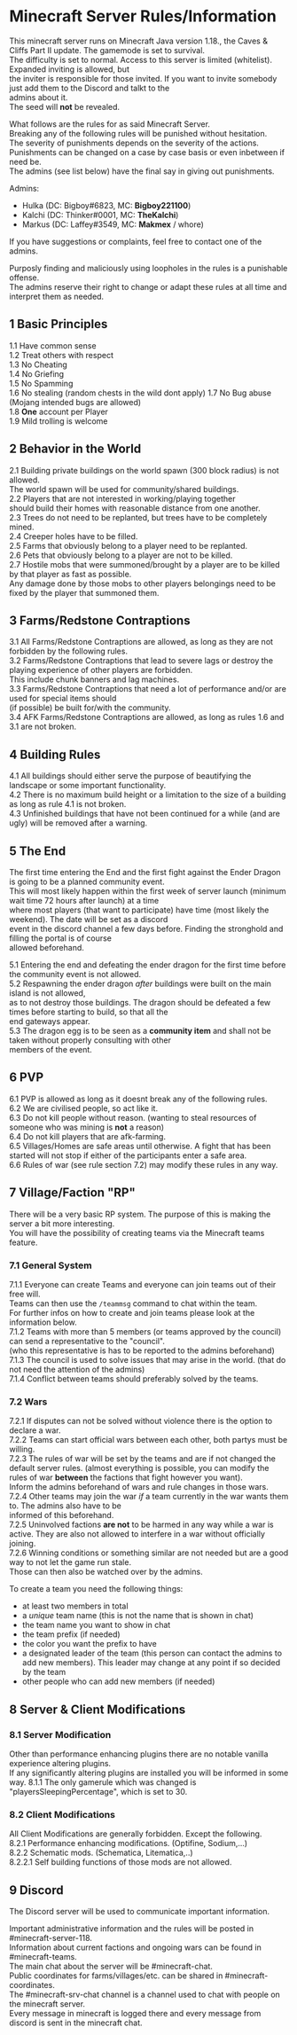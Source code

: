 # Minecraft Server Rules/Information
This minecraft server runs on Minecraft Java version 1.18., the Caves & Cliffs Part II update. The gamemode is set to survival.  
The difficulty is set to normal. Access to this server is limited (whitelist). Expanded inviting is allowed, but  
the inviter is responsible for those invited. If you want to invite somebody just add them to the Discord and talkt to the  
admins about it.  
The seed will **not** be revealed.

What follows are the rules for as said Minecraft Server.  
Breaking any of the following rules will be punished without hesitation.  
The severity of punishments depends on the severity of the actions.  
Punishments can be changed on a case by case basis or even inbetween if need be.  
The admins (see list below) have the final say in giving out punishments.

Admins:
* Hulka (DC: Bigboy#6823, MC: **Bigboy221100**)
* Kalchi (DC: Thinker#0001, MC: **TheKalchi**)
* Markus (DC: Laffey#3549, MC: **Makmex** / whore)

If you have suggestions or complaints, feel free to contact one of the admins.

Purposly finding and maliciously using loopholes in the rules is a punishable offense.  
The admins reserve their right to change or adapt these rules at all time and interpret them as needed.

## 1 Basic Principles
1.1 Have common sense  
1.2 Treat others with respect  
1.3 No Cheating  
1.4 No Griefing  
1.5 No Spamming  
1.6 No stealing (random chests in the wild dont apply)
1.7 No Bug abuse (Mojang intended bugs are allowed)  
1.8 **One** account per Player  
1.9 Mild trolling is welcome

## 2 Behavior in the World
2.1 Building private buildings on the world spawn (300 block radius) is not allowed.  
The world spawn will be used for community/shared buildings.  
2.2 Players that are not interested in working/playing together  
should build their homes with reasonable distance from one another.  
2.3 Trees do not need to be replanted, but trees have to be completely mined.  
2.4 Creeper holes have to be filled.  
2.5 Farms that obviously belong to a player need to be replanted.  
2.6 Pets that obviously belong to a player are not to be killed.  
2.7 Hostile mobs that were summoned/brought by a player are to be killed by that player as fast as possible.  
Any damage done by those mobs to other players belongings need to be fixed by the player that summoned them.

## 3 Farms/Redstone Contraptions
3.1 All Farms/Redstone Contraptions are allowed, as long as they are not forbidden by the following rules.  
3.2 Farms/Redstone Contraptions that lead to severe lags or destroy the playing experience of other players are forbidden.  
This include chunk banners and lag machines.  
3.3 Farms/Redstone Contraptions that need a lot of performance and/or are used for special items should  
(if possible) be built for/with the community.  
3.4 AFK Farms/Redstone Contraptions are allowed, as long as rules 1.6 and 3.1 are not broken.

## 4 Building Rules
4.1 All buildings should either serve the purpose of beautifying the landscape or some important functionality.  
4.2 There is no maximum build height or a limitation to the size of a building as long as rule 4.1 is not broken.  
4.3 Unfinished buildings that have not been continued for a while (and are ugly) will be removed after a warning.

## 5 The End
The first time entering the End and the first fight against the Ender Dragon is going to be a planned community event.  
This will most likely happen within the first week of server launch (minimum wait time 72 hours after launch) at a time  
where most players (that want to participate) have time (most likely the weekend). The date will be set as a discord  
event in the discord channel a few days before. Finding the stronghold and filling the portal is of course  
allowed beforehand.

5.1 Entering the end and defeating the ender dragon for the first time before the community event is not allowed.  
5.2 Respawning the ender dragon *after* buildings were built on the main island is not allowed,  
as to not destroy those buildings. The dragon should be defeated a few times before starting to build, so that all the  
end gateways appear.  
5.3 The dragon egg is to be seen as a **community item** and shall not be taken without properly consulting with other  
members of the event.

## 6 PVP
6.1 PVP is allowed as long as it doesnt break any of the following rules.  
6.2 We are civilised people, so act like it.  
6.3 Do not kill people without reason. (wanting to steal resources of someone who was mining is **not** a reason)  
6.4 Do not kill players that are afk-farming.  
6.5 Villages/Homes are safe areas until otherwise. A fight that has been started will not stop if either of the participants enter a safe area.  
6.6 Rules of war (see rule section 7.2) may modify these rules in any way.

## 7 Village/Faction "RP"
There will be a very basic RP system. The purpose of this is making the server a bit more interesting.  
You will have the possibility of creating teams via the Minecraft teams feature.

### 7.1 General System
7.1.1 Everyone can create Teams and everyone can join teams out of their free will.  
Teams can then use the ``/teammsg`` command to chat within the team.  
For further infos on how to create and join teams please look at the information below.  
7.1.2 Teams with more than 5 members (or teams approved by the council) can send a representative to the "council".  
(who this representative is has to be reported to the admins beforehand)  
7.1.3 The council is used to solve issues that may arise in the world. (that do not need the attention of the admins)  
7.1.4 Conflict between teams should preferably solved by the teams.  

### 7.2 Wars
7.2.1 If disputes can not be solved without violence there is the option to declare a war.  
7.2.2 Teams can start official wars between each other, both partys must be willing.  
7.2.3 The rules of war will be set by the teams and are if not changed the default server rules. (almost everything is possible, you can modify the rules of war **between** the factions that fight however you want).  
Inform the admins beforehand of wars and rule changes in those wars.  
7.2.4 Other teams may join the war *if* a team currently in the war wants them to. The admins also have to be  
informed of this beforehand.  
7.2.5 Uninvolved factions **are not** to be harmed in any way while a war is active. They are also not allowed to interfere in a war without officially joining.  
7.2.6 Winning conditions or something similar are not needed but are a good way to not let the game run stale.  
Those can then also be watched over by the admins.

To create a team you need the following things:
* at least two members in total
* a *unique* team name (this is not the name that is shown in chat)
* the team name you want to show in chat
* the team prefix (if needed)
* the color you want the prefix to have
* a designated leader of the team (this person can contact the admins to add new members). This leader may change at any point if so decided by the team
* other people who can add new members (if needed)

## 8 Server & Client Modifications
### 8.1 Server Modification
Other than performance enhancing plugins there are no notable vanilla experience altering plugins.  
If any significantly altering plugins are installed you will be informed in some way.
8.1.1 The only gamerule which was changed is "playersSleepingPercentage", which is set to 30.

### 8.2 Client Modifications
All Client Modifications are generally forbidden. Except the following.  
8.2.1 Performance enhancing modifications. (Optifine, Sodium,...)  
8.2.2 Schematic mods. (Schematica, Litematica,..)  
8.2.2.1 Self building functions of those mods are not allowed.  

## 9 Discord
The Discord server will be used to communicate important information.

Important administrative information and the rules will be posted in #minecraft-server-118.  
Information about current factions and ongoing wars can be found in #minecraft-teams.  
The main chat about the server will be #minecraft-chat.  
Public coordinates for farms/villages/etc. can be shared in #minecraft-coordinates.  
The #minecraft-srv-chat channel is a channel used to chat with people on the minecraft server.  
Every message in minecraft is logged there and every message from discord is sent in the minecraft chat.